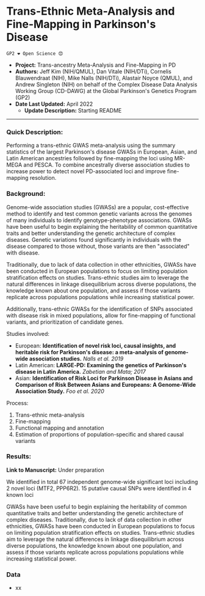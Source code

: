 # Trans-Ethnic Meta-Analysis and Fine-Mapping in Parkinson's Disease 

`GP2 ❤️ Open Science 😍`

 - **Project:** Trans-ancestry Meta-Analysis and Fine-Mapping in PD
 - **Authors:** Jeff Kim (NIH/QMUL), Dan Vitale (NIH/DTi), Cornelis Blauwendraat (NIH), Mike Nalls (NIH/DTi), Alastair Noyce (QMUL), and Andrew Singleton (NIH) on behalf of the Complex Disease Data Analysis Working Group (CD-DAWG) at the Global Parkinson's Genetics Program (GP2)
 - **Date Last Updated:** April 2022 
    - **Update Description:** Starting README

---
### Quick Description: 
Performing a trans-ethnic GWAS meta-analysis using the summary statistics of the largest Parkinson's disease GWASs in European, Asian, and Latin American ancestries followed by fine-mapping the loci using MR-MEGA and PESCA. To combine ancestrally diverse association studies to increase power to detect novel PD-associated loci and improve fine-mapping resolution.

### Background:
Genome-wide association studies (GWASs) are a popular, cost-effective method to identify and test common genetic variants across the genomes of many individuals to identify genotype-phenotype associations. GWASs have been useful to begin explaining the heritability of common quantitative traits and better understanding the genetic architecture of complex diseases. Genetic variations found significantly in individuals with the disease compared to those without, those variants are then "associated" with disease.

Traditionally, due to lack of data collection in other ethnicities, GWASs have been conducted in European populations to focus on limiting population stratification effects on studies. Trans-ethnic studies aim to leverage the natural differences in linkage disequilibrium across diverse populations, the knowledge known about one population, and assess if those variants replicate across populations populations while increasing statistical power. 

Additionally, trans-ethnic GWASs for the identification of SNPs associated with disease risk in mixed populations, allow for fine-mapping of functional variants, and prioritization of candidate genes.
 
Studies involved:
- European: **Identification of novel risk loci, causal insights, and heritable risk for Parkinson's disease: a meta-analysis of genome-wide association studies.** *Nalls et al. 2019*
- Latin American: **LARGE‐PD: Examining the genetics of Parkinson's disease in Latin America.** *Zabetian and Mata; 2017*
- Asian: **Identification of Risk Loci for Parkinson Disease in Asians and Comparison of Risk Between Asians and Europeans: A Genome-Wide Association Study.** *Foo et al. 2020*

Process:
1. Trans-ethnic meta-analysis
2. Fine-mapping 
3. Functional mapping and annotation
4. Estimation of proportions of population-specific and shared causal variants



### Results:
**Link to Manuscript:** Under preparation

We identified in total 67 independent genome-wide significant loci including 2 novel loci (MTF2, PPP6R2). 15 putative causal SNPs were identified in 4 known loci


GWASs have been useful to begin explaining the heritability of common quantitative traits and better understanding the genetic architecture of complex diseases. Traditionally, due to lack of data collection in other ethnicities, GWASs have been conducted in European populations to focus on limiting population stratification effects on studies. Trans-ethnic studies aim to leverage the natural differences in linkage disequilibrium across diverse populations, the knowledge known about one population, and assess if those variants replicate across populations populations while increasing statistical power.


### Data 
- xx
